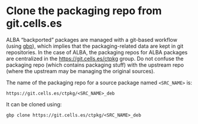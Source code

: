 # Clone the packaging repo from git.cells.es

ALBA “backported” packages are managed with a git-based workflow (using [gbp](http://honk.sigxcpu.org/projects/git-buildpackage/manual-html/gbp.intro.html)), which implies that the packaging-related data are kept in git repositories. In the case of ALBA, the packaging repos for ALBA packages are centralized in the https://git.cells.es/ctpkg group. Do not confuse the packaging repo (which contains packaging stuff) with the upstream repo (where the upstream may be managing the original sources). 

The name of the packaging repo for a source package named `<SRC_NAME>` is: 

`https://git.cells.es/ctpkg/<SRC_NAME>_deb`

It can be cloned using:

`gbp clone https://git.cells.es/ctpkg/<SRC_NAME>_deb`
